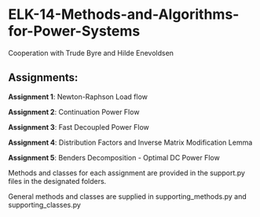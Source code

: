 # ELK-14-Methods-and-Algorithms-for-Power-Systems


Cooperation with Trude Byre and Hilde Enevoldsen

## Assignments:
  **Assignment 1**: Newton-Raphson Load flow

  **Assignment 2**: Continuation Power Flow

  **Assignment 3**: Fast Decoupled Power Flow

  **Assignment 4**: Distribution Factors and Inverse Matrix Modification Lemma

  **Assignment 5**: Benders Decomposition - Optimal DC Power Flow

Methods and classes for each assignment are provided in the support.py files in the designated folders.

General methods and classes are supplied in supporting_methods.py and supporting_classes.py
